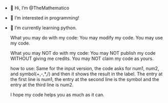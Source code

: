 - 👋 Hi, I’m @TheMathematico
- 👀 I’m interested in programming!
- 🌱 I’m currently learning python.

  What you may do with my code:
  You may modify my code.
  You may use my code.

  What you may NOT do with my code:
  You may NOT publish my code WITHOUT giving me credits.
  You may NOT claim my code as yours.

  how to use:
  Same for the input version, the code asks for num1, num2, and symbol(+,-,*,/) and then it shows the result in the label.
  The entry at the first line is num1, the entry at the second line is the symbol and the entry at the third line is num2.

  I hope my code helps you as much as it can.
  
  
  
  
  
